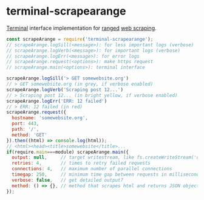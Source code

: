 # terminal-scrapearange

[Terminal] interface implementation for [ranged] [web scraping].

```javascript
const scrapeArange = require('terminal-scrapearange');
// scrapeArange.logSill(<message>): for less important logs (verbose)
// scrapeArange.logVerb(<message>): for important logs (verbose)
// scrapeArange.logErr(<message>): for error logs
// scrapeArange.request(<options>): make https request
// scrapeArange.main(<options>): terminal interface

scrapeArange.logSill('> GET somewebsite.org')
// > GET somewebsite.org (in grey, if verbose enabled)
scrapeArange.logVerb('Scraping post 12...')
// > Scraping post 12... (in bright yellow, if verbose enabled)
scrapeArange.logErr('ERR: 12 failed')
// > ERR: 12 failed (in red)
scrapeArange.request({
  hostname: 'somewebsite.org',
  port: 443,
  path: '/',
  method: 'GET'
}).then((html) => console.log(html));
// <html><head><title>somewebsite</title>...
if(require.main===module) scrapeArange.main({
  output: null,     // target writestream, like fs.createWriteStream('output.txt')
  retries: 4,       // times to retry failed requests
  connections: 4,   // maximum number of parallel connections
  timegap: 250,     // minimum time gap between requests in milliseconds (doubles if a request fails)
  verbose: false,   // get detailed output?
  method: () => {}, // method that scrapes html and returns JSON object
});
```


[Terminal]: https://en.wikipedia.org/wiki/Terminal_emulator
[ranged]: https://docs.scipy.org/doc/numpy-1.13.0/reference/generated/numpy.arange.html
[web scraping]: https://en.wikipedia.org/wiki/Web_scraping
